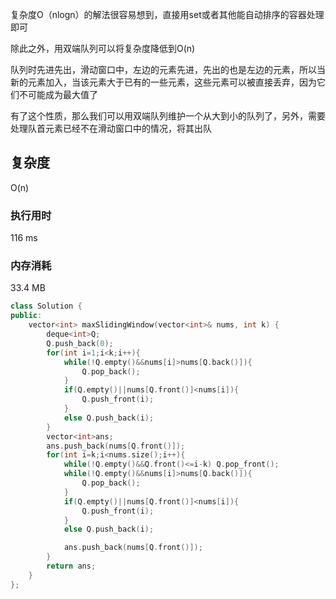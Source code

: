 复杂度O（nlogn）的解法很容易想到，直接用set或者其他能自动排序的容器处理即可

除此之外，用双端队列可以将复杂度降低到O(n)



队列时先进先出，滑动窗口中，左边的元素先进，先出的也是左边的元素，所以当新的元素加入，当该元素大于已有的一些元素，这些元素可以被直接丢弃，因为它们不可能成为最大值了

有了这个性质，那么我们可以用双端队列维护一个从大到小的队列了，另外，需要处理队首元素已经不在滑动窗口中的情况，将其出队

## 复杂度

O(n)  

### 执行用时

116 ms

### 内存消耗

33.4 MB 



```C++
class Solution {
public:
    vector<int> maxSlidingWindow(vector<int>& nums, int k) {
        deque<int>Q;
        Q.push_back(0);
        for(int i=1;i<k;i++){
            while(!Q.empty()&&nums[i]>nums[Q.back()]){
                Q.pop_back();
            }
            if(Q.empty()||nums[Q.front()]<nums[i]){
                Q.push_front(i);
            }
            else Q.push_back(i);
        }
        vector<int>ans;
        ans.push_back(nums[Q.front()]);
        for(int i=k;i<nums.size();i++){
            while(!Q.empty()&&Q.front()<=i-k) Q.pop_front();
            while(!Q.empty()&&nums[i]>nums[Q.back()]){
                Q.pop_back();
            }
            if(Q.empty()||nums[Q.front()]<nums[i]){
                Q.push_front(i);
            }
            else Q.push_back(i);

            ans.push_back(nums[Q.front()]);
        }
        return ans;
    }
};
```

